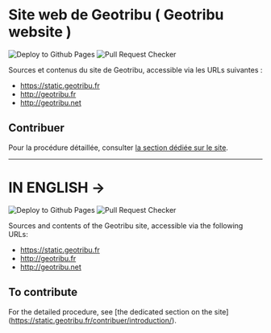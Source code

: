 # Site web de Geotribu ( Geotribu website )

![Deploy to Github Pages](https://github.com/geotribu/website/workflows/Deploy%20to%20Github%20Pages/badge.svg)
![Pull Request Checker](https://github.com/geotribu/website/workflows/Pull%20Request%20Checker/badge.svg)

Sources et contenus du site de Geotribu, accessible via les URLs suivantes :

- <https://static.geotribu.fr>
- <http://geotribu.fr>
- <http://geotribu.net>

## Contribuer

Pour la procédure détaillée, consulter [la section dédiée sur le site](https://static.geotribu.fr/contribuer/introduction/).

-----------------------------------------------------------------------------------------------------------------------------------------------------------------------------------
# IN ENGLISH ->

![Deploy to Github Pages](https://github.com/geotribu/website/workflows/Deploy%20to%20Github%20Pages/badge.svg)
![Pull Request Checker](https://github.com/geotribu/website/workflows/Pull%20Request%20Checker/badge.svg)

Sources and contents of the Geotribu site, accessible via the following URLs:
- <https://static.geotribu.fr>
- <http://geotribu.fr>
- <http://geotribu.net>


## To contribute
For the detailed procedure, see [the dedicated section on the site] (https://static.geotribu.fr/contribuer/introduction/).





